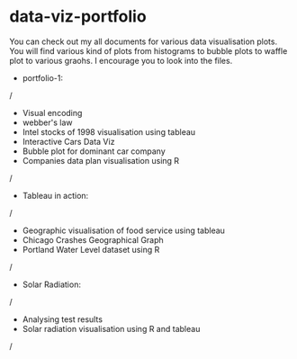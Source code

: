 # data-viz-portfolio
You can check out my all documents for various data visualisation plots. You will find various kind of plots from histograms to bubble plots to waffle plot to various graohs. I encourage you to look into the files.


* portfolio-1:

/
- Visual encoding
- webber's law
- Intel stocks of 1998 visualisation using tableau
- Interactive Cars Data Viz
- Bubble plot for dominant car company
- Companies data plan visualisation using R

/



* Tableau in action:

/

- Geographic visualisation of food service using tableau
- Chicago Crashes Geographical Graph
- Portland Water Level dataset using R

/

* Solar Radiation:

/





- Analysing test results
- Solar radiation visualisation using R and tableau

/
